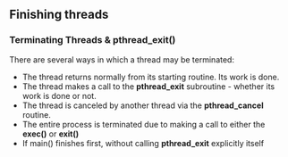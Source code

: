## Finishing threads

### Terminating Threads & pthread_exit()

There are several ways in which a thread may be terminated:

- The thread returns normally from its starting routine. Its work is done.
- The thread makes a call to the **pthread_exit** subroutine - whether its work is done or not.
- The thread is canceled by another thread via the **pthread_cancel** routine.
- The entire process is terminated due to making a call to either the **exec()** or **exit()**
- If main() finishes first, without calling **pthread_exit** explicitly itself



